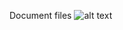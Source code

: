Document files
![alt text](https://github.ncsu.edu/smaraba/CSC517_project02/docs/project2_db_UML.jpg)
